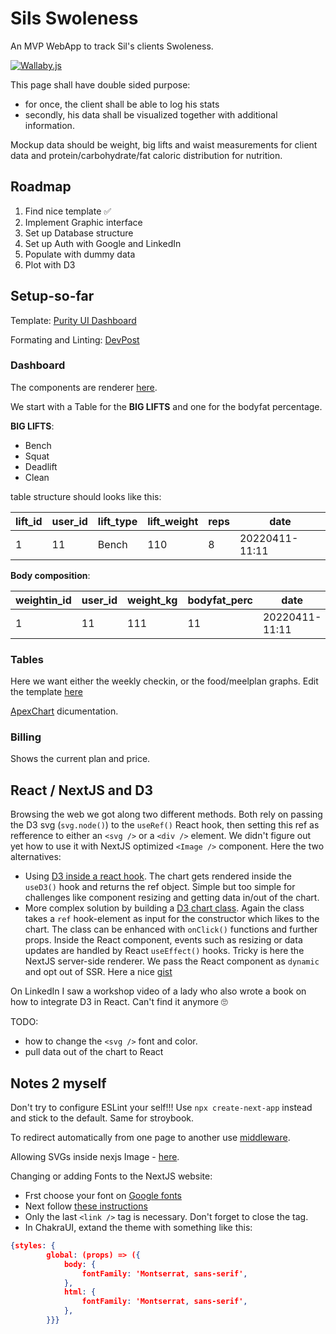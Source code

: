 # Sils Swoleness

An MVP WebApp to track Sil's clients Swoleness.

[![Wallaby.js](https://img.shields.io/badge/wallaby.js-powered-g.svg?style=for-the-badge&logo=github)](https://wallabyjs.com/oss/)

This page shall have double sided purpose:

-   for once, the client shall be able to log his stats
-   secondly, his data shall be visualized together with additional information.

Mockup data should be weight, big lifts and waist measurements for client data and protein/carbohydrate/fat caloric distribution for nutrition.

## Roadmap

1. Find nice template ✅
1. Implement Graphic interface
1. Set up Database structure
1. Set up Auth with Google and LinkedIn
1. Populate with dummy data
1. Plot with D3

## Setup-so-far

Template: [Purity UI Dashboard](https://demos.creative-tim.com/purity-ui-dashboard)

Formating and Linting: [DevPost](https://dev.to/chgldev/getting-prettier-eslint-and-vscode-to-work-together-3678)

### Dashboard

The components are renderer [here](src/views/Dashboard/Dashboard/index.js).

We start with a Table for the **BIG LIFTS** and one for the bodyfat percentage.

**BIG LIFTS**:

-   Bench
-   Squat
-   Deadlift
-   Clean

table structure should looks like this:

| lift_id | user_id | lift_type | lift_weight | reps | date           |
| ------- | ------- | --------- | ----------- | ---- | -------------- |
| 1       | 11      | Bench     | 110         | 8    | 20220411-11:11 |

**Body composition**:

| weightin_id | user_id | weight_kg | bodyfat_perc | date           |
| ----------- | ------- | --------- | ------------ | -------------- |
| 1           | 11      | 111       | 11           | 20220411-11:11 |

### Tables

Here we want either the weekly checkin, or the food/meelplan graphs.
Edit the template [here](src/views/Dashboard/Tables/index.js)

[ApexChart](https://apexcharts.com/docs/series/) dicumentation.

### Billing

Shows the current plan and price.

## React / NextJS and D3

Browsing the web we got along two different methods. Both rely on passing the D3 svg (`svg.node()`) to the `useRef()` React hook, then setting this ref as refference to either an `<svg />` or a `<div />` element. We didn't figure out yet how to use it with NextJS optimized `<Image />` component. Here the two alternatives:

-   Using [D3 inside a react hook](https://www.pluralsight.com/guides/using-d3.js-inside-a-react-app). The chart gets rendered inside the `useD3()` hook and returns the ref object. Simple but too simple for challenges like component resizing and getting data in/out of the chart.
-   More complex solution by building a [D3 chart class](https://levelup.gitconnected.com/react-hooks-and-d3-39be1d900fb). Again the class takes a `ref` hook-element as input for the constructor which likes to the chart. The class can be enhanced with `onClick()` functions and further props. Inside the React component, events such as resizing or data updates are handled by React `useEffect()` hooks. Tricky is here the NextJS server-side renderer. We pass the React component as `dynamic` and opt out of SSR. Here a nice [gist](https://gist.github.com/stopyransky/fe3fd908055be08f2c8df4600962ff0e#file-reactcomponent-js)

On LinkedIn I saw a workshop video of a lady who also wrote a book on how to integrate D3 in React. Can't find it anymore 🙄

TODO:

-   how to change the `<svg />` font and color.
-   pull data out of the chart to React

## Notes 2 myself

Don't try to configure ESLint your self!!! Use `npx create-next-app` instead and stick to the default.
Same for stroybook.

To redirect automatically from one page to another use [middleware](https://nextjs.org/docs/messages/middleware-relative-urls).

Allowing SVGs inside nexjs Image - [here](https://nextjs.org/docs/api-reference/next/image#dangerously-allow-svg).

Changing or adding Fonts to the NextJS website:

-   Frst choose your font on [Google fonts](https://fonts.google.com/specimen/Montserrat)
-   Next follow [these instructions](https://nextjs.org/docs/basic-features/font-optimization)
-   Only the last `<link />` tag is necessary. Don't forget to close the tag.
-   In ChakraUI, extand the theme with something like this:

```json
{styles: {
        global: (props) => ({
            body: {
                fontFamily: 'Montserrat, sans-serif',
            },
            html: {
                fontFamily: 'Montserrat, sans-serif',
            },
        }}}
```
